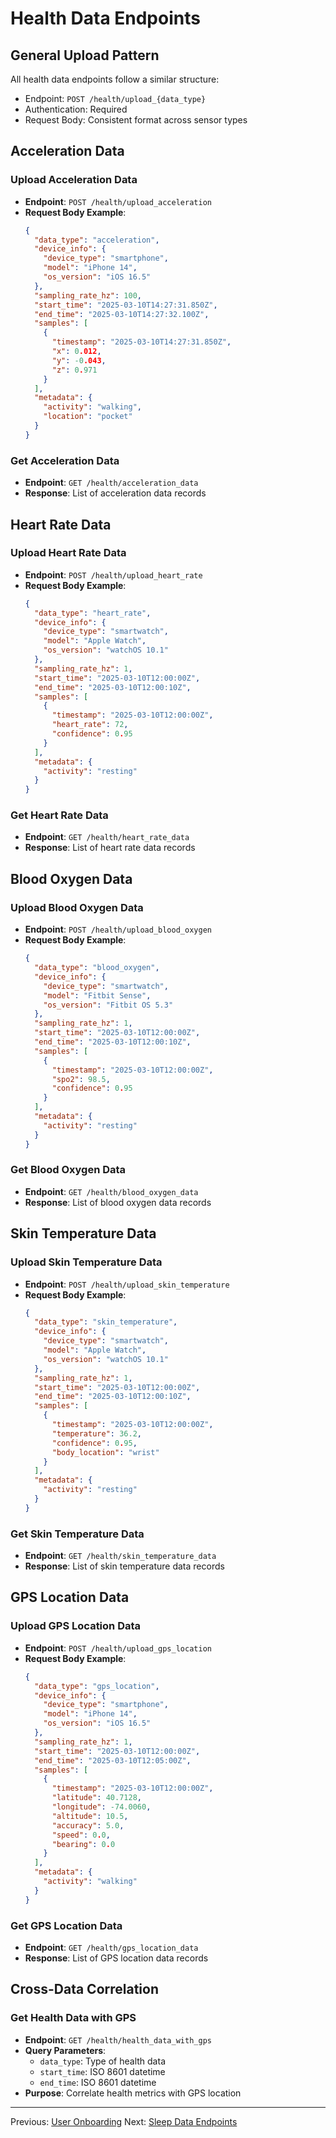 # Health Data Endpoints

## General Upload Pattern

All health data endpoints follow a similar structure:
- Endpoint: `POST /health/upload_{data_type}`
- Authentication: Required
- Request Body: Consistent format across sensor types

## Acceleration Data

### Upload Acceleration Data
- **Endpoint**: `POST /health/upload_acceleration`
- **Request Body Example**:
  ```json
  {
    "data_type": "acceleration",
    "device_info": {
      "device_type": "smartphone",
      "model": "iPhone 14",
      "os_version": "iOS 16.5"
    },
    "sampling_rate_hz": 100,
    "start_time": "2025-03-10T14:27:31.850Z",
    "end_time": "2025-03-10T14:27:32.100Z",
    "samples": [
      {
        "timestamp": "2025-03-10T14:27:31.850Z", 
        "x": 0.012, 
        "y": -0.043, 
        "z": 0.971
      }
    ],
    "metadata": {
      "activity": "walking",
      "location": "pocket"
    }
  }
  ```

### Get Acceleration Data
- **Endpoint**: `GET /health/acceleration_data`
- **Response**: List of acceleration data records

## Heart Rate Data

### Upload Heart Rate Data
- **Endpoint**: `POST /health/upload_heart_rate`
- **Request Body Example**:
  ```json
  {
    "data_type": "heart_rate",
    "device_info": {
      "device_type": "smartwatch",
      "model": "Apple Watch",
      "os_version": "watchOS 10.1"
    },
    "sampling_rate_hz": 1,
    "start_time": "2025-03-10T12:00:00Z",
    "end_time": "2025-03-10T12:00:10Z",
    "samples": [
      {
        "timestamp": "2025-03-10T12:00:00Z", 
        "heart_rate": 72, 
        "confidence": 0.95
      }
    ],
    "metadata": {
      "activity": "resting"
    }
  }
  ```

### Get Heart Rate Data
- **Endpoint**: `GET /health/heart_rate_data`
- **Response**: List of heart rate data records

## Blood Oxygen Data

### Upload Blood Oxygen Data
- **Endpoint**: `POST /health/upload_blood_oxygen`
- **Request Body Example**:
  ```json
  {
    "data_type": "blood_oxygen",
    "device_info": {
      "device_type": "smartwatch",
      "model": "Fitbit Sense",
      "os_version": "Fitbit OS 5.3"
    },
    "sampling_rate_hz": 1,
    "start_time": "2025-03-10T12:00:00Z",
    "end_time": "2025-03-10T12:00:10Z",
    "samples": [
      {
        "timestamp": "2025-03-10T12:00:00Z", 
        "spo2": 98.5, 
        "confidence": 0.95
      }
    ],
    "metadata": {
      "activity": "resting"
    }
  }
  ```

### Get Blood Oxygen Data
- **Endpoint**: `GET /health/blood_oxygen_data`
- **Response**: List of blood oxygen data records

## Skin Temperature Data

### Upload Skin Temperature Data
- **Endpoint**: `POST /health/upload_skin_temperature`
- **Request Body Example**:
  ```json
  {
    "data_type": "skin_temperature",
    "device_info": {
      "device_type": "smartwatch",
      "model": "Apple Watch",
      "os_version": "watchOS 10.1"
    },
    "sampling_rate_hz": 1,
    "start_time": "2025-03-10T12:00:00Z",
    "end_time": "2025-03-10T12:00:10Z",
    "samples": [
      {
        "timestamp": "2025-03-10T12:00:00Z", 
        "temperature": 36.2, 
        "confidence": 0.95,
        "body_location": "wrist"
      }
    ],
    "metadata": {
      "activity": "resting"
    }
  }
  ```

### Get Skin Temperature Data
- **Endpoint**: `GET /health/skin_temperature_data`
- **Response**: List of skin temperature data records

## GPS Location Data

### Upload GPS Location Data
- **Endpoint**: `POST /health/upload_gps_location`
- **Request Body Example**:
  ```json
  {
    "data_type": "gps_location",
    "device_info": {
      "device_type": "smartphone",
      "model": "iPhone 14",
      "os_version": "iOS 16.5"
    },
    "sampling_rate_hz": 1,
    "start_time": "2025-03-10T12:00:00Z",
    "end_time": "2025-03-10T12:05:00Z",
    "samples": [
      {
        "timestamp": "2025-03-10T12:00:00Z", 
        "latitude": 40.7128, 
        "longitude": -74.0060, 
        "altitude": 10.5,
        "accuracy": 5.0,
        "speed": 0.0,
        "bearing": 0.0
      }
    ],
    "metadata": {
      "activity": "walking"
    }
  }
  ```

### Get GPS Location Data
- **Endpoint**: `GET /health/gps_location_data`
- **Response**: List of GPS location data records

## Cross-Data Correlation

### Get Health Data with GPS
- **Endpoint**: `GET /health/health_data_with_gps`
- **Query Parameters**:
  - `data_type`: Type of health data
  - `start_time`: ISO 8601 datetime
  - `end_time`: ISO 8601 datetime
- **Purpose**: Correlate health metrics with GPS location

---

Previous: [User Onboarding](03-user-onboarding.md)
Next: [Sleep Data Endpoints](05-sleep-data-endpoints.md)